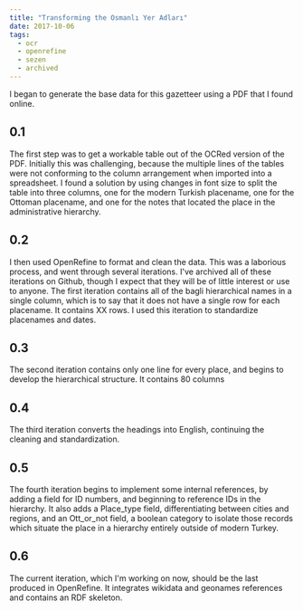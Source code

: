 ```yaml
---
title: "Transforming the Osmanlı Yer Adları"
date: 2017-10-06
tags:
  - ocr
  - openrefine
  - sezen
  - archived
---
```


I began to generate the base data for this gazetteer using a PDF that I found online.

## 0.1
The first step was to get a workable table out of the OCRed version of the PDF. Initially this was challenging, because the multiple lines of the tables were not conforming to the column arrangement when imported into a spreadsheet. I found a solution by using changes in font size to split the table into three columns, one for the modern Turkish placename, one for the Ottoman placename, and one for the notes that located the place in the administrative hierarchy.

## 0.2
I then used OpenRefine to format and clean the data. This was a laborious process, and went through several iterations. I've archived all of these iterations on Github, though I expect that they will be of little interest or use to anyone. The first iteration contains all of the bagli hierarchical names in a single column, which is to say that it does not have a single row for each placename. It contains XX rows. I used this iteration to standardize placenames and dates.

## 0.3
The second iteration contains only one line for every place, and begins to develop the hierarchical structure. It contains 80 columns

## 0.4
The third iteration converts the headings into English, continuing the cleaning and standardization.

## 0.5
The fourth iteration begins to implement some internal references, by adding a field for ID numbers, and beginning to reference IDs in the hierarchy. It also adds a Place_type field, differentiating between cities and regions, and an Ott_or_not field, a boolean category to isolate those records which situate the place in a hierarchy entirely outside of modern Turkey.

## 0.6
The current iteration, which I'm working on now, should be the last produced in OpenRefine. It integrates wikidata and geonames references and contains an RDF skeleton.
